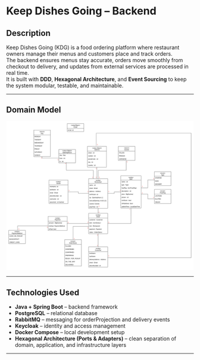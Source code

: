 # Keep Dishes Going – Backend

## Description
Keep Dishes Going (KDG) is a food ordering platform where restaurant owners manage their menus and customers place and track orders.  
The backend ensures menus stay accurate, orders move smoothly from checkout to delivery, and updates from external services are processed in real time.  
It is built with **DDD**, **Hexagonal Architecture**, and **Event Sourcing** to keep the system modular, testable, and maintainable.

---

## Domain Model
![Domain Model](project_analysis/domain_model/KeepDishesGoing.drawio.png)  


---

## Technologies Used
- **Java + Spring Boot** – backend framework
- **PostgreSQL** – relational database
- **RabbitMQ** – messaging for orderProjection and delivery events
- **Keycloak** – identity and access management
- **Docker Compose** – local development setup
- **Hexagonal Architecture (Ports & Adapters)** – clean separation of domain, application, and infrastructure layers

---

